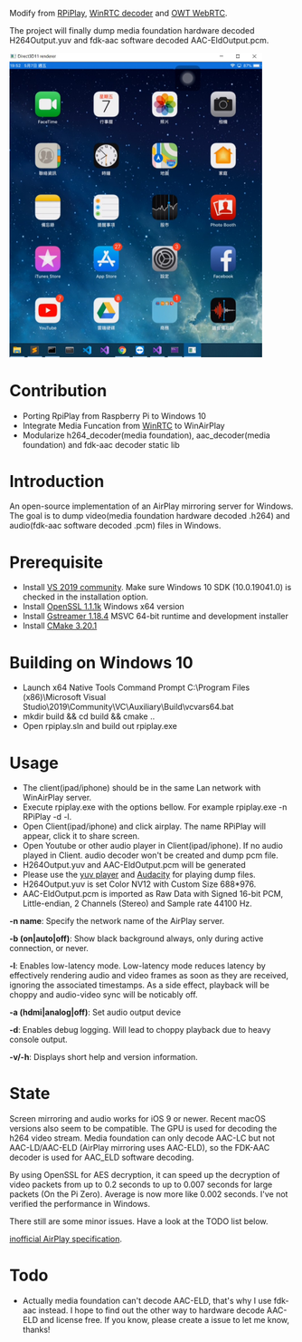 Modify from [RPiPlay](https://github.com/FD-/RPiPlay), [WinRTC decoder](https://github.com/microsoft/winrtc/tree/master/patches_for_WebRTC_org/m84/src/modules/video_coding/codecs/h264/win/decoder) and [OWT WebRTC](https://github.com/open-webrtc-toolkit/owt-deps-webrtc/tree/83-sdk/common_video).

The project will finally dump media foundation hardware decoded H264Output.yuv and fdk-aac software decoded AAC-EldOutput.pcm.

<img width="447" src="cast.jpg">

# Contribution
* Porting RpiPlay from Raspberry Pi to Windows 10
* Integrate Media Funcation from [WinRTC](https://github.com/microsoft/winrtc/tree/master/patches_for_WebRTC_org/m84/src/modules/video_coding/codecs/h264/win) to WinAirPlay
* Modularize h264_decoder(media foundation), aac_decoder(media foundation) and fdk-aac decoder static lib

# Introduction
An open-source implementation of an AirPlay mirroring server for Windows.
The goal is to dump video(media foundation hardware decoded .h264) and audio(fdk-aac software decoded .pcm) files in Windows.

# Prerequisite
* Install [VS 2019 community](https://visualstudio.microsoft.com/zh-hant/downloads/). Make sure Windows 10 SDK (10.0.19041.0) is checked in the installation option.
* Install [OpenSSL 1.1.1k](https://slproweb.com/download/Win64OpenSSL-1_1_1k.msi) Windows x64 version
* Install [Gstreamer 1.18.4](https://gstreamer.freedesktop.org/download/) MSVC 64-bit runtime and development installer
* Install [CMake 3.20.1](https://github.com/Kitware/CMake/releases/download/v3.20.1/cmake-3.20.1-windows-x86_64.msi)

# Building on Windows 10
* Launch x64 Native Tools Command Prompt
C:\Program Files (x86)\Microsoft Visual Studio\2019\Community\VC\Auxiliary\Build\vcvars64.bat
* mkdir build && cd build && cmake ..
* Open rpiplay.sln and build out rpiplay.exe

# Usage
* The client(ipad/iphone) should be in the same Lan network with WinAirPlay server. 
* Execute rpiplay.exe with the options bellow. For example rpiplay.exe -n RPiPlay -d -l.
* Open Client(ipad/iphone) and click airplay. The name RPiPlay will appear, click it to share screen.
* Open Youtube or other audio player in Client(ipad/iphone). If no audio played in Client. audio decoder won't be created and dump pcm file.
* H264Output.yuv and AAC-EldOutput.pcm will be generated
* Please use the [yuv player](https://sourceforge.net/projects/raw-yuvplayer/files/latest/download) and [Audacity](https://www.audacityteam.org/) for playing dump files.
* H264Output.yuv is set Color NV12 with Custom Size 688*976.
* AAC-EldOutput.pcm is imported as Raw Data with Signed 16-bit PCM, Little-endian, 2 Channels (Stereo) and Sample rate 44100 Hz.

**-n name**: Specify the network name of the AirPlay server.

**-b (on|auto|off)**: Show black background always, only during active connection, or never.

**-l**: Enables low-latency mode. Low-latency mode reduces latency by effectively rendering audio and video frames as soon as they are received, ignoring the associated timestamps. As a side effect, playback will be choppy and audio-video sync will be noticably off.

**-a (hdmi|analog|off)**: Set audio output device

**-d**: Enables debug logging. Will lead to choppy playback due to heavy console output.

**-v/-h**: Displays short help and version information.

# State
Screen mirroring and audio works for iOS 9 or newer. Recent macOS versions also seem to be compatible. The GPU is used for decoding the h264 video stream. Media foundation can only decode AAC-LC but not AAC-LD/AAC-ELD (AirPlay mirroring uses AAC-ELD), so the FDK-AAC decoder is used for AAC_ELD software decoding.

By using OpenSSL for AES decryption, it can speed up the decryption of video packets from up to 0.2 seconds to up to 0.007 seconds for large packets (On the Pi Zero). Average is now more like 0.002 seconds. I've not verified the performance in Windows.

There still are some minor issues. Have a look at the TODO list below.

[inofficial AirPlay specification](https://nto.github.io/AirPlay.html#screenmirroring).

# Todo
* Actually media foundation can't decode AAC-ELD, that's why I use fdk-aac instead. 
I hope to find out the other way to hardware decode AAC-ELD and license free.
If you know, please create a issue to let me know, thanks!
